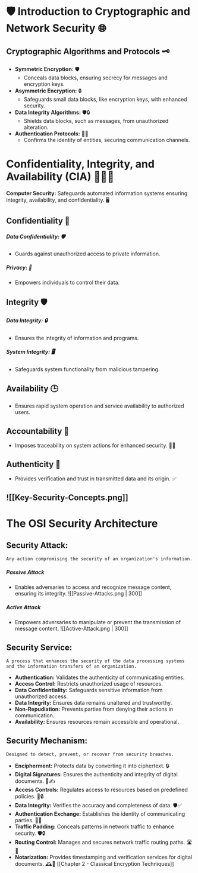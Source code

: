 # 🛡️ Introduction to Cryptographic and Network Security 🌐

## Cryptographic Algorithms and Protocols 🗝️

- **Symmetric Encryption:** 🛡️
  - Conceals data blocks, ensuring secrecy for messages and encryption keys.
- **Asymmetric Encryption:** 🔒
  - Safeguards small data blocks, like encryption keys, with enhanced security.
- **Data Integrity Algorithms:** 🛡️🔒
  - Shields data blocks, such as messages, from unauthorized alteration.
- **Authentication Protocols:** 🤝🔐
  - Confirms the identity of entities, securing communication channels.

# Confidentiality, Integrity, and Availability (CIA) 🕵️‍♂️🔐

**Computer Security:** Safeguards automated information systems ensuring integrity, availability, and confidentiality. 🖥️

## Confidentiality 🤫
##### Data Confidentiality: 🛡️
- Guards against unauthorized access to private information.
##### Privacy: 👤
- Empowers individuals to control their data.
## Integrity 🛡️
##### Data Integrity: 🔒
- Ensures the integrity of information and programs.
##### System Integrity: 🖥️
- Safeguards system functionality from malicious tampering.
## Availability 🕒
- Ensures rapid system operation and service availability to authorized users.
## Accountability 📝
- Imposes traceability on system actions for enhanced security. 🕵️‍♂️
## Authenticity 🔏
- Provides verification and trust in transmitted data and its origin. ✅
## ![[Key-Security-Concepts.png]]

# The OSI Security Architecture
## Security Attack: 
  `Any action compromising the security of an organization's information.`
##### Passive Attack
- Enables adversaries to access and recognize message content, ensuring its integrity.
![[Passive-Attacks.png | 300]]
##### Active Attack
- Empowers adversaries to manipulate or prevent the transmission of message content.
![[Active-Attack.png | 300]]

## Security Service:
  `A process that enhances the security of the data processing systems and the information transfers of an organization.`
- **Authentication:** Validates the authenticity of communicating entities.
- **Access Control:** Restricts unauthorized usage of resources.
- **Data Confidentiality:** Safeguards sensitive information from unauthorized access.
- **Data Integrity:** Ensures data remains unaltered and trustworthy.
- **Non-Repudiation:** Prevents parties from denying their actions in communication.
- **Availability:** Ensures resources remain accessible and operational.

## Security Mechanism:
  `Designed to detect, prevent, or recover from security breaches. `
- **Encipherment:** Protects data by converting it into ciphertext. 🔒
- **Digital Signatures:** Ensures the authenticity and integrity of digital documents. 📝✍️
- **Access Controls:** Regulates access to resources based on predefined policies. 🚪🔒
- **Data Integrity:** Verifies the accuracy and completeness of data. 🛡️✅
- **Authentication Exchange:** Establishes the identity of communicating parties. 🤝🔏
- **Traffic Padding:** Conceals patterns in network traffic to enhance security. 🛡️🔒
- **Routing Control:** Manages and secures network traffic routing paths. 🛣️🔐
- **Notarization:** Provides timestamping and verification services for digital documents. 🕰️📄
[[Chapter 2 - Classical Encryption Techniques]]